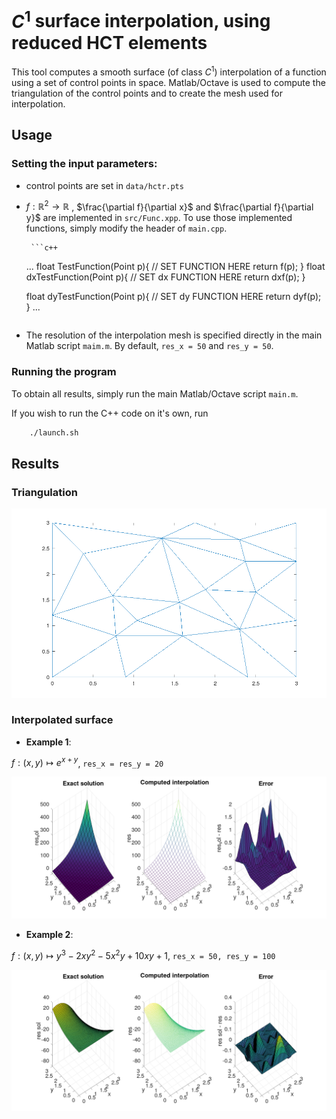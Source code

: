 # $C^1$ surface interpolation, using reduced HCT elements

This tool computes a smooth surface (of class $C^1$) interpolation of a function using a set of control points in space. Matlab/Octave is used to compute the triangulation of the control points and to create the mesh used for interpolation.

## Usage

### Setting the input parameters:
 - control points are set in `data/hctr.pts`
 - $f:\mathbb{R}^2 \rightarrow \mathbb{R}$ , $\frac{\partial f}{\partial x}$ and $\frac{\partial f}{\partial y}$ are implemented in `src/Func.xpp`. To use those implemented functions, simply modify the header of `main.cpp`.

		```c++
	...
	float TestFunction(Point p){
		// SET FUNCTION HERE
		return f(p);
	}
	float dxTestFunction(Point p){
		// SET dx FUNCTION HERE
		return dxf(p);
	}
	
	float dyTestFunction(Point p){
		// SET dy FUNCTION HERE
		return dyf(p);
	}
	...
	```
 - The resolution of the interpolation mesh is specified directly in the main Matlab script `maim.m`. By default, `res_x = 50` and `res_y = 50`.

### Running the program
To obtain all results, simply run the main Matlab/Octave script `main.m`.

If you wish to run the C++ code on it's own, run

```bash
	./launch.sh
```

## Results
### Triangulation

![triangulation](triangulation.png)

### Interpolated surface
- **Example 1**:

$f:(x,y) \mapsto e^{x+y}$, `res_x = res_y = 20` 


![triangulation](surface1.png)

- **Example 2**:

$f:(x,y) \mapsto y^3 - 2 x y^2 - 5 x^2 y + 10 x y + 1$, `res_x = 50, res_y = 100`


![triangulation](surface2.png)
